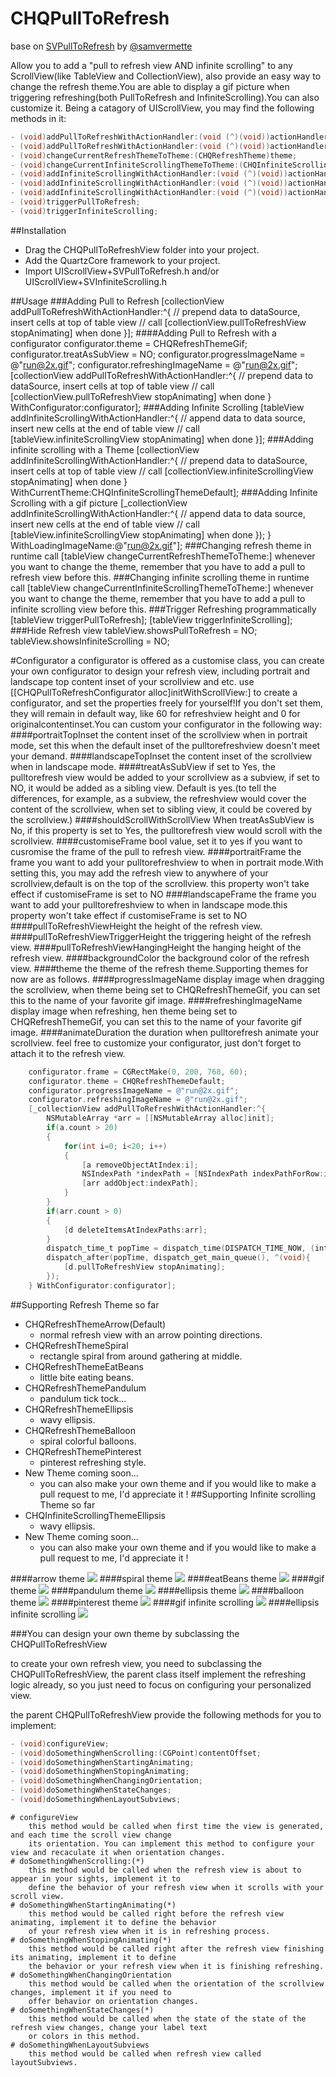 CHQPullToRefresh
================
base on [SVPullToRefresh](https://github.com/samvermette/SVPullToRefresh) by [@samvermette](https://github.com/samvermette)  

Allow you to add a "pull to refresh view AND infinite scrolling" to any ScrollView(like TableView and CollectionView), also provide an easy way to change the refresh theme.You are able to display a gif picture when triggering refreshing(both PullToRefresh and InfiniteScrolling).You can also customize it.
Being a catagory of UIScrollView, you may find the following methods in it:  
```Objective-C
- (void)addPullToRefreshWithActionHandler:(void (^)(void))actionHandler;
- (void)addPullToRefreshWithActionHandler:(void (^)(void))actionHandler WithConfigurator:(CHQPullToRefreshConfigurator *)configurator;
- (void)changeCurrentRefreshThemeToTheme:(CHQRefreshTheme)theme;
- (void)changeCurrentInfiniteScrollingThemeToTheme:(CHQInfiniteScrollingTheme)theme;
- (void)addInfiniteScrollingWithActionHandler:(void (^)(void))actionHandler;
- (void)addInfiniteScrollingWithActionHandler:(void (^)(void))actionHandler WithCurrentTheme:(CHQInfiniteScrollingTheme)theme;
- (void)addInfiniteScrollingWithActionHandler:(void (^)(void))actionHandler WithLoadingImageName:(NSString *)loadingImageName;
- (void)triggerPullToRefresh;
- (void)triggerInfiniteScrolling;
```
##Installation
* Drag the CHQPullToRefreshView folder into your project.
* Add the QuartzCore framework to your project.
* Import UIScrollView+SVPullToRefresh.h and/or UIScrollView+SVInfiniteScrolling.h

##Usage
###Adding Pull to Refresh
    [collectionView addPullToRefreshWithActionHandler:^{
        // prepend data to dataSource, insert cells at top of table view
        // call [collectionView.pullToRefreshView stopAnimating] when done
    }];
####Adding Pull to Refresh with a configurator
    configurator.theme = CHQRefreshThemeGif;
    configurator.treatAsSubView = NO;
    configurator.progressImageName = @"run@2x.gif";
    configurator.refreshingImageName = @"run@2x.gif";
    [collectionView addPullToRefreshWithActionHandler:^{
        // prepend data to dataSource, insert cells at top of table view
        // call [collectionView.pullToRefreshView stopAnimating] when done
    } WithConfigurator:configurator];
###Adding Infinite Scrolling
    [tableView addInfiniteScrollingWithActionHandler:^{
    // append data to data source, insert new cells at the end of table view
    // call [tableView.infiniteScrollingView stopAnimating] when done
    }];
###Adding infinite scrolling with a Theme
    [collectionView addInfiniteScrollingWithActionHandler:^{
        // prepend data to dataSource, insert cells at top of table view
        // call [collectionView.infiniteScrollingView stopAnimating] when done
    } WithCurrentTheme:CHQInfiniteScrollingThemeDefault];
###Adding Infinite Scrolling with a gif picture
    [_collectionView addInfiniteScrollingWithActionHandler:^{
        // append data to data source, insert new cells at the end of table view
        // call [tableView.infiniteScrollingView stopAnimating] when done
        });
    } WithLoadingImageName:@"run@2x.gif"];
###Changing refresh theme in runtime
    call [tableView changeCurrentRefreshThemeToTheme:] whenever you want to change the theme, remember that you have to add a pull to refresh view before this.
###Changing infinite scrolling theme in runtime
    call [tableView changeCurrentInfiniteScrollingThemeToTheme:] whenever you want to change the theme, remember that you have to add a pull to infinite scrolling view before this.
###Trigger Refreshing programmatically
    [tableView triggerPullToRefresh];
    [tableView triggerInfiniteScrolling];
###Hide Refresh view
    tableView.showsPullToRefresh = NO;
    tableView.showsInfiniteScrolling = NO;
    
#Configurator
a configurator is offered as a customise class, you can create your own configurator to design your refresh view, including portrait and landscape top content inset of your scrollview and etc.
use [[CHQPullToRefreshConfigurator alloc]initWithScrollView:] to create a configurator, and set the properties freely for yourself!If you don't set them, they will remain in default way, like 60 for refreshview height and 0 for originalcontentinset.You can custom your configurator in the following way:
####portraitTopInset
    the content inset of the scrollview when in portrait mode, set this when the default inset of the pulltorefreshview doesn't meet your demand.
####landscapeTopInset
    the content inset of the scrollview when in landscape mode.
####treatAsSubView
    if set to Yes, the pulltorefresh view would be added to your scrollview as a subview, if set to NO, it would be added as a sibling view. Default is yes.(to tell the differences, for example, as a subview, the refreshview would cover the content of the scrollview, when set to sibling view, it could be covered by the scrollview.)
####shouldScrollWithScrollView
    When treatAsSubView is No, if this property is set to Yes, the pulltorefresh view would scroll with the scrollview.
####customiseFrame
    bool value, set it to yes if you want to cusromise the frame of the pull to refresh view.
####portraitFrame
    the frame you want to add your pulltorefreshview to when in portrait mode.With setting this, you may add the refresh view to anywhere of your scrollview,default is on the top of the scrollview. this property won't take effect if customiseFrame is set to NO
####landscapeFrame
    the frame you want to add your pulltorefreshview to when in landscape mode.this property won't take effect if customiseFrame is set to NO
####pullToRefreshViewHeight
    the height of the refresh view.
####pullToRefreshViewTriggerHeight
    the triggering height of the refresh view.
####pullToRefreshViewHangingHeight
    the hanging height of the refresh view.
####backgroundColor
    the background color of the refresh view.
####theme
    the theme of the refresh theme.Supporting themes for now are as follows.
####progressImageName
    display image when dragging the scrollview, when theme being set to CHQRefreshThemeGif, you can set this to the name of your favorite gif image.
####refreshingImageName
    display image when refreshing, hen theme being set to CHQRefreshThemeGif, you can set this to the name of your favorite gif image.
####animateDuration
    the duration when pulltorefresh animate your scrollview.
feel free to customize your configurator, just don't forget to attach it to the refresh view.
```Objective-C
    configurator.frame = CGRectMake(0, 200, 768, 60);
    configurator.theme = CHQRefreshThemeDefault;
    configurator.progressImageName = @"run@2x.gif";
    configurator.refreshingImageName = @"run@2x.gif";
    [_collectionView addPullToRefreshWithActionHandler:^{
        NSMutableArray *arr = [[NSMutableArray alloc]init];
        if(a.count > 20)
        {
            for(int i=0; i<20; i++)
            {
                [a removeObjectAtIndex:i];
                NSIndexPath *indexPath = [NSIndexPath indexPathForRow:i inSection:0];
                [arr addObject:indexPath];
            }
        }
        if(arr.count > 0)
        {
            [d deleteItemsAtIndexPaths:arr];
        }
        dispatch_time_t popTime = dispatch_time(DISPATCH_TIME_NOW, (int64_t)(3 * NSEC_PER_SEC));
        dispatch_after(popTime, dispatch_get_main_queue(), ^(void){
            [d.pullToRefreshView stopAnimating];
        });
    } WithConfigurator:configurator];
```
##Supporting Refresh Theme so far
* CHQRefreshThemeArrow(Default)
  * normal refresh view with an arrow pointing directions.  
* CHQRefreshThemeSpiral
  * rectangle spiral from around gathering at middle. 
* CHQRefreshThemeEatBeans
  * little bite eating beans.
* CHQRefreshThemePandulum
  * pandulum tick tock...
* CHQRefreshThemeEllipsis
  * wavy ellipsis.
* CHQRefreshThemeBalloon
  * spiral colorful balloons.
* CHQRefreshThemePinterest
  * pinterest refreshing style.
* New Theme coming soon...
  * you can also make your own theme and if you would like to make a pull request to me, I'd appreciate it ! 
##Supporting Infinite scrolling Theme so far
* CHQInfiniteScrollingThemeEllipsis
  * wavy ellipsis.
* New Theme coming soon...
  * you can also make your own theme and if you would like to make a pull request to me, I'd appreciate it !

####arrow theme
![](https://github.com/stoncle/CHQPullToRefresh/blob/master/CHQPullToRefresh/testImage/arrow.png)
####spiral theme
![](https://github.com/stoncle/CHQPullToRefresh/blob/master/CHQPullToRefresh/testImage/spiral.png)
####eatBeans theme
![](https://github.com/stoncle/CHQPullToRefresh/blob/master/CHQPullToRefresh/testImage/eatBeans.png)
####gif theme
![](https://github.com/stoncle/CHQPullToRefresh/blob/master/CHQPullToRefresh/testImage/gif.png)
####pandulum theme
![](https://github.com/stoncle/CHQPullToRefresh/blob/master/CHQPullToRefresh/testImage/pandulum.png)
####ellipsis theme
![](https://github.com/stoncle/CHQPullToRefresh/blob/master/CHQPullToRefresh/testImage/ellipsis.png)
####balloon theme
![](https://github.com/stoncle/CHQPullToRefresh/blob/master/CHQPullToRefresh/testImage/balloon.png)
####pinterest theme
![](https://github.com/stoncle/CHQPullToRefresh/blob/master/CHQPullToRefresh/testImage/pinterest.png)
####gif infinite scrolling
![](https://github.com/stoncle/CHQPullToRefresh/blob/master/CHQPullToRefresh/testImage/gifinfinite.png)
####ellipsis infinite scrolling
![](https://github.com/stoncle/CHQPullToRefresh/blob/master/CHQPullToRefresh/testImage/ellipsisScrolling.png)

###You can design your own theme
  by subclassing the CHQPullToRefreshView
  
  to create your own refresh view, you need to subclassing the CHQPullToRefreshView, the parent class itself implement the refreshing logic already, so you just need to focus on configuring your personalized view.
  
  the parent CHQPullToRefreshView provide the following methods for you to implement:
```Objective-C
- (void)configureView;
- (void)doSomethingWhenScrolling:(CGPoint)contentOffset;
- (void)doSomethingWhenStartingAnimating;
- (void)doSomethingWhenStopingAnimating;
- (void)doSomethingWhenChangingOrientation;
- (void)doSomethingWhenStateChanges;
- (void)doSomethingWhenLayoutSubviews;
```
    # configureView
        this method would be called when first time the view is generated, and each time the scroll view change
        its orientation. You can implement this method to configure your view and recaculate it when orientation changes.
    # doSomethingWhenScrolling:(*)
        this method would be called when the refresh view is about to appear in your sights, implement it to 
        define the behavior of your refresh view when it scrolls with your scroll view.
    # doSomethingWhenStartingAnimating(*)
        this method would be called right before the refresh view animating, implement it to define the behavior 
        of your refresh view when it is in refreshing process.
    # doSomethingWhenStopingAnimating(*)
        this method would be called right after the refresh view finishing its animating, implement it to define
        the behavior or your refresh view when it is finishing refreshing.
    # doSomethingWhenChangingOrientation
        this method would be called when the orientation of the scrollview changes, implement it if you need to
        offer behavior on orientation changes.
    # doSomethingWhenStateChanges(*)
        this method would be called when the state of the state of the refresh view changes, change your label text
        or colors in this method.
    # doSomethingWhenLayoutSubviews
        this method would be called when refresh view called layoutSubviews.
